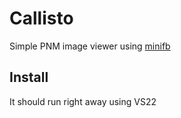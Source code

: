 # Callisto

Simple PNM image viewer using [minifb](https://github.com/emoon/minifb)

## Install
It should run right away using VS22
